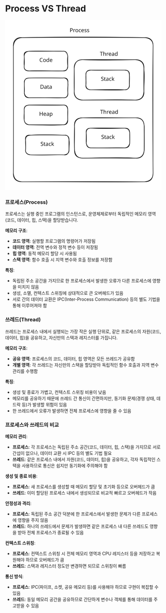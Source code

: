 # Process VS Thread

<img src="../../.gitbook/assets/file.excalidraw (64).svg" alt="" class="gitbook-drawing">

### 프로세스(Process)

프로세스는 실행 중인 프로그램의 인스턴스로, 운영체제로부터 독립적인 메모리 영역(코드, 데이터, 힙, 스택)을 할당받습니다.

**메모리 구조**:

* **코드 영역**: 실행할 프로그램의 명령어가 저장됨
* **데이터 영역**: 전역 변수와 정적 변수 등이 저장됨
* **힙 영역**: 동적 메모리 할당 시 사용됨
* **스택 영역**: 함수 호출 시 지역 변수와 호출 정보를 저장함

**특징**:

* 독립된 주소 공간을 가지므로 한 프로세스에서 발생한 오류가 다른 프로세스에 영향을 미치지 않음
* 생성, 소멸, 컨텍스트 스위칭에 상대적으로 큰 오버헤드가 있음
* 서로 간의 데이터 교환은 IPC(Inter-Process Communication) 등의 별도 기법을 통해 이루어져야 함

### 쓰레드(Thread)

쓰레드는 프로세스 내에서 실행되는 가장 작은 실행 단위로, 같은 프로세스의 자원(코드, 데이터, 힙)을 공유하고, 자신만의 스택과 레지스터를 가집니다.

**메모리 구조**:

* **공유 영역**: 프로세스의 코드, 데이터, 힙 영역은 모든 쓰레드가 공유함
* **개별 영역**: 각 쓰레드는 자신만의 스택을 할당받아 독립적인 함수 호출과 지역 변수 관리를 수행함

**특징**:

* 생성 및 종료가 가볍고, 컨텍스트 스위칭 비용이 낮음
* 메모리를 공유하기 때문에 쓰레드 간 통신이 간편하지만, 동기화 문제(경쟁 상태, 데드락 등)가 발생할 위험이 있음
* 한 쓰레드에서 오류가 발생하면 전체 프로세스에 영향을 줄 수 있음

### 프로세스와 쓰레드의 비교

**메모리 관리**:

* **프로세스**: 각 프로세스는 독립된 주소 공간(코드, 데이터, 힙, 스택)을 가지므로 서로 간섭이 없으나, 데이터 교환 시 IPC 등의 별도 기법 필요
* **쓰레드**: 같은 프로세스 내에서 자원(코드, 데이터, 힙)을 공유하고, 각자 독립적인 스택을 사용하므로 통신은 쉽지만 동기화에 주의해야 함

**생성 및 종료 비용**:

* **프로세스**: 새 프로세스를 생성할 때 메모리 할당 및 초기화 등으로 오버헤드가 큼
* **쓰레드**: 이미 할당된 프로세스 내에서 생성되므로 비교적 빠르고 오버헤드가 작음

**안정성과 격리**:

* **프로세스**: 독립된 주소 공간 덕분에 한 프로세스에서 발생한 문제가 다른 프로세스에 영향을 주지 않음
* **쓰레드**: 하나의 쓰레드에서 문제가 발생하면 같은 프로세스 내 다른 쓰레드도 영향을 받아 전체 프로세스가 종료될 수 있음

**컨텍스트 스위칭**:

* **프로세스**: 컨텍스트 스위칭 시 전체 메모리 영역과 CPU 레지스터 등을 저장하고 복원해야 하므로 오버헤드가 큼
* **쓰레드**: 스택과 레지스터 정도만 변경하면 되므로 스위칭이 빠름

**통신 방식**:

* **프로세스**: IPC(파이프, 소켓, 공유 메모리 등)를 사용해야 하므로 구현이 복잡할 수 있음
* **쓰레드**: 동일 메모리 공간을 공유하므로 간단하게 변수나 객체를 통해 데이터를 주고받을 수 있음
